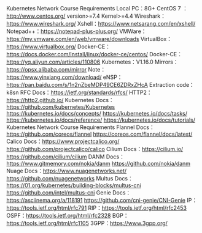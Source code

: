 Kubernetes Network Course Requirements
Local PC：8G+
CentOS 7 ：http://www.centos.org/ version>=7.4 Kernel>=4.4
Wireshark：https://www.wireshark.org/
Xshell：https://www.netsarang.com/en/xshell/
Notepad++：https://notepad-plus-plus.org/
VMWare：https://my.vmware.com/en/web/vmware/downloads
VirtualBox：https://www.virtualbox.org/
Docker-CE：https://docs.docker.com/install/linux/docker-ce/centos/
Docker-CE：https://yq.aliyun.com/articles/110806
Kubernetes：V1.16.0
Mirrors：https://opsx.alibaba.com/mirror
Note：https://www.yinxiang.com/download/
eNSP：https://pan.baidu.com/s/1n2nZbeMDP49CE6ZDRxZHcA Extraction code：k8sn
RFC Docs：https://ietf.org/standards/rfcs/
HTTP2：https://http2.github.io/
Kubernetes Docs：https://github.com/kubernetes/Kubernetes
https://kubernetes.io/docs/concepts/
https://kubernetes.io/docs/tasks/
https://kubernetes.io/docs/reference/
https://kubernetes.io/docs/tutorials/
Kubernetes Network Course Requirements
Flannel Docs：https://github.com/coreos/flannel
https://coreos.com/flannel/docs/latest/
Calico Docs：https://www.projectcalico.org/
https://github.com/projectcalico/calico
Cilium Docs：https://cilium.io/
https://github.com/cilium/cilium
DANM Docs：https://www.gitmemory.com/nokia/danm
https://github.com/nokia/danm
Nuage Docs：https://www.nuagenetworks.net/
https://github.com/nuagenetworks
Multus Docs： https://01.org/kubernetes/building-blocks/multus-cni
https://github.com/intel/multus-cni
Genie Docs： https://asciinema.org/a/118191
https://github.com/cni-genie/CNI-Genie
IP：https://tools.ietf.org/html/rfc791
RIP：https://tools.ietf.org/html/rfc2453
OSPF：https://tools.ietf.org/html/rfc2328
BGP：https://tools.ietf.org/html/rfc1105
3GPP：https://www.3gpp.org/